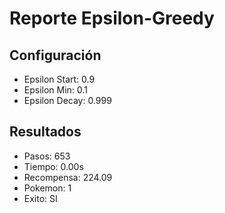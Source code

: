 # Reporte Epsilon-Greedy
## Configuración
- Epsilon Start: 0.9
- Epsilon Min: 0.1
- Epsilon Decay: 0.999

## Resultados
- Pasos: 653
- Tiempo: 0.00s
- Recompensa: 224.09
- Pokemon: 1
- Exito: SI
